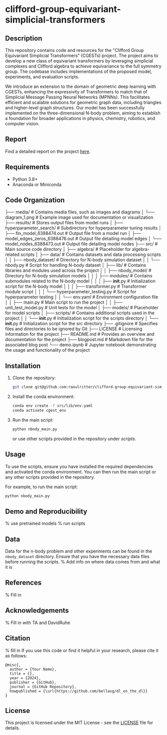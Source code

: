 # clifford-group-equivariant-simplicial-transformers



## Description
This repository contains code and resources for the "Clifford Group Equivariant Simplicial Transformers" (CGESTs) project. The project aims to develop a new class of equivariant transformers by leveraging simplicial complexes and Clifford algebra to achieve equivariance to the full symmetry group. The codebase includes implementations of the proposed model, experiments, and evaluation scripts.

We introduce an extension to the domain of geometric deep learning with CGESTs, enhancing the expressivity of Transformers to match that of Simplicial Message Passing Neural Networks (MPNNs). This facilitates efficient and scalable solutions for geometric graph data, including triangles and higher-level graph structures. Our model has been successfully implemented on the three-dimensional N-body problem, aiming to establish a foundation for broader applications in physics, chemistry, robotics, and computer vision. 

## Report
Find a detailed report on the project [here](/blogpost.md).

## Requirements
- Python 3.8+
- Anaconda or Miniconda
   
## Code Organization

├── media/                         # Contains media files, such as images and diagrams
│   └── diagram_1.png              # Example image used for documentation or visualization
├── results/                       # Stores output files from model runs
│   ├── hyperparameter_search/     # Subdirectory for hyperparameter tuning results
│   ├── fin_model_6388474.out      # Output file from a model run
│   ├── model_edges_zeros_6388476.out  # Output file detailing model edges
│   └── model_nodes_6388473.out    # Output file detailing model nodes
├── src/                           # Main source code directory
│   ├── algebra/                   # Placeholder for algebra-related scripts
│   ├── data/                      # Contains datasets and data processing scripts
│   │   ├── nbody_dataset/         # Directory for N-body simulation dataset
│   │   └── nbody.py               # Script for handling N-body dataset
│   ├── lib/                       # Contains libraries and modules used across the project
│   │   ├── nbody_model/           # Directory for N-body simulation models
│   │   │   ├── modules/           # Contains submodules related to the N-body model
│   │   │   ├── __init__.py        # Initialization script for the N-body model
│   │   │   ├── transformer.py     # Transformer module script
│   │   │   └── hyperparameter_testing.py  # Script for hyperparameter testing
│   │   └── env.yaml               # Environment configuration file
│   │   ├── main.py                # Main script to run the project
│   │   ├── unit_test_model.py     # Unit tests for the model
│   ├── models/                    # Placeholder for model scripts
│   ├── scripts/                   # Contains additional scripts used in the project
│   │   └── __init__.py            # Initialization script for the scripts directory
│   └── __init__.py                # Initialization script for the src directory
├── .gitignore                     # Specifies files and directories to be ignored by Git
├── LICENSE                        # Licensing information for the project
├── README.md                      # Provides an overview and documentation for the project
├── blogpost.md                    # Markdown file for the associated blog post
└── demo.ipynb                     # Jupyter notebook demonstrating the usage and functionality of the project


## Installation
1. Clone the repository:
   ```bash
   git clone git@github.com:raoulritter/clifford-group-equivariant-simplicial-transformers.git 
   ```
2. Install the conda environment:
   ```bash
   conda env create -f src/lib/env.yaml
   conda activate cgest_env
   ```
3. Run the main script:
   ```bash
   python nbody_main.py
   ```
   or use other scripts provided in the repository under *scripts*.


## Usage
To use the scripts, ensure you have installed the required dependencies and activated the conda environment. You can then run the main script or any other scripts provided in the repository.

For example, to run the main script:
```bash
python nbody_main.py
```
## Demo and Reproducibility
% use pretrained models
% run scripts 

## Data
Data for the n-body problem and other experiments can be found in the `nbody_dataset` directory. 
Ensure that you have the necessary data files before running the scripts.
% Add info on where data comes from and what it is

## References
% Fill in
## Acknowledgements
% Fill in with TA and DavidRuhe

## Citation
% fill in
If you use this code or find it helpful in your research, please cite it as follows:
```
@misc{,
  author = {Your Name},
  title = {},
  year = {2024},
  publisher = {GitHub},
  journal = {GitHub Repository},
  howpublished = {\url{https://github.com/bellavg/dl_on_the_dl}}
}
```

## License
This project is licensed under the MIT License - see the [LICENSE](LICENSE) file for details.
```

